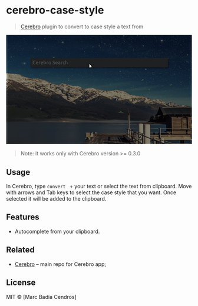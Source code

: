 # cerebro-case-style

> [Cerebro](http://www.cerebroapp.com) plugin to convert to case style a text from 

![](screenshot.gif)

> Note: it works only with Cerebro version >= 0.3.0

## Usage

In Cerebro, type `convert ` + your text or select the text from clipboard. Move with arrows and Tab keys to select the case style that you want. 
Once selected it will be added to the clipboard.


## Features

* Autocomplete from your clipboard.

## Related

- [Cerebro](http://github.com/KELiON/cerebro) – main repo for Cerebro app;

## License

MIT © [Marc Badia Cendros]
